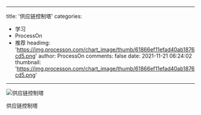 
---
title: '供应链控制塔'
categories: 
 - 学习
 - ProcessOn
 - 推荐
headimg: 'https://img.processon.com/chart_image/thumb/61866ef11efad40ab1876cd5.png'
author: ProcessOn
comments: false
date: 2021-11-21 06:24:02
thumbnail: 'https://img.processon.com/chart_image/thumb/61866ef11efad40ab1876cd5.png'
---

<div>   
<img class="thumb" alt="供应链控制塔" src="https://img.processon.com/chart_image/thumb/61866ef11efad40ab1876cd5.png" referrerpolicy="no-referrer">
<p>供应链控制塔</p>  
</div>
            